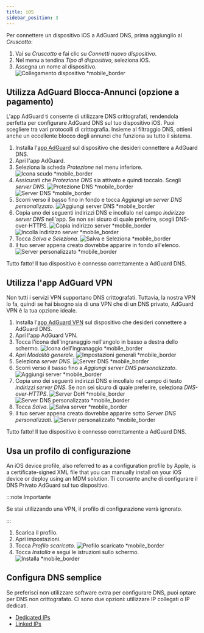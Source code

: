 ```yaml
---
title: iOS
sidebar_position: 3
---
```


Per connettere un dispositivo iOS a AdGuard DNS, prima aggiungilo al _Cruscotto_:

1. Vai su _Cruscotto_ e fai clic su _Connetti nuovo dispositivo_.
2. Nel menu a tendina _Tipo di dispositivo_, seleziona iOS.
3. Assegna un nome al dispositivo.
   ![Collegamento dispositivo \*mobile_border](https://cdn.adtidy.org/content/kb/dns/private/new_dns/connect/ios_ab/choose_ios.png)

## Utilizza AdGuard Blocca-Annunci (opzione a pagamento)

L'app AdGuard ti consente di utilizzare DNS crittografati, rendendola perfetta per configurare AdGuard DNS sul tuo dispositivo iOS. Puoi scegliere tra vari protocolli di crittografia. Insieme al filtraggio DNS, ottieni anche un eccellente blocco degli annunci che funziona su tutto il sistema.

1. Installa l'[app AdGuard](https://adguard.com/adguard-ios/overview.html) sul dispositivo che desideri connettere a AdGuard DNS.
2. Apri l'app AdGuard.
3. Seleziona la scheda _Protezione_ nel menu inferiore.
   ![Icona scudo \*mobile_border](https://cdn.adtidy.org/content/kb/dns/private/new_dns/connect/ios_ab/ios_step3.jpg)
4. Assicurati che _Protezione DNS_ sia attivato e quindi toccalo. Scegli _server DNS_.
   ![Protezione DNS \*mobile_border](https://cdn.adtidy.org/content/kb/dns/private/new_dns/connect/ios_ab/ios_step4.jpg)
   ![Server DNS \*mobile_border](https://cdn.adtidy.org/content/kb/dns/private/new_dns/connect/ios_ab/ios_step4_2.jpg)
5. Scorri verso il basso fino in fondo e tocca _Aggiungi un server DNS personalizzato_.
   ![Aggiungi server DNS \*mobile_border](https://cdn.adtidy.org/content/kb/dns/private/new_dns/connect/ios_ab/ios_step5.jpg)
6. Copia uno dei seguenti indirizzi DNS e incollalo nel campo _indirizzo server DNS_ nell'app. Se non sei sicuro di quale preferire, scegli DNS-over-HTTPS.
   ![Copia indirizzo server \*mobile_border](https://cdn.adtidy.org/content/kb/dns/private/new_dns/connect/ios_ab/ios_step6_1.png)
   ![Incolla indirizzo server \*mobile_border](https://cdn.adtidy.org/content/kb/dns/private/new_dns/connect/ios_ab/ios_step6_2.jpg)
7. Tocca _Salva e Seleziona_.
   ![Salva e Seleziona \*mobile_border](https://cdn.adtidy.org/content/kb/dns/private/new_dns/connect/ios_ab/ios_step7.jpg)
8. Il tuo server appena creato dovrebbe apparire in fondo all'elenco.
   ![Server personalizzato \*mobile_border](https://cdn.adtidy.org/content/kb/dns/private/new_dns/connect/ios_ab/ios_step8.jpg)

Tutto fatto! Il tuo dispositivo è connesso correttamente a AdGuard DNS.

## Utilizza l'app AdGuard VPN

Non tutti i servizi VPN supportano DNS crittografati. Tuttavia, la nostra VPN lo fa, quindi se hai bisogno sia di una VPN che di un DNS privato, AdGuard VPN è la tua opzione ideale.

1. Installa l'[app AdGuard VPN](https://adguard-vpn.com/ios/overview.html) sul dispositivo che desideri connettere a AdGuard DNS.
2. Apri l'app AdGuard VPN.
3. Tocca l'icona dell'ingranaggio nell'angolo in basso a destra dello schermo.
   ![Icona dell'ingranaggio \*mobile_border](https://cdn.adtidy.org/content/kb/dns/private/new_dns/connect/ios_vpn/ios_step3.jpg)
4. Apri _Modalità generale_.
   ![Impostazioni generali \*mobile_border](https://cdn.adtidy.org/content/kb/dns/private/new_dns/connect/ios_vpn/ios_step4.jpg)
5. Seleziona _server DNS_.
   ![Server DNS \*mobile_border](https://cdn.adtidy.org/content/kb/dns/private/new_dns/connect/ios_vpn/ios_step5.png)
6. Scorri verso il basso fino a _Aggiungi server DNS personalizzato_.
   ![Aggiungi server \*mobile_border](https://cdn.adtidy.org/content/kb/dns/private/new_dns/connect/ios_vpn/ios_step6.png)
7. Copia uno dei seguenti indirizzi DNS e incollalo nel campo di testo _indirizzi server DNS_. Se non sei sicuro di quale preferire, seleziona _DNS-over-HTTPS_.
   ![Server DoH \*mobile_border](https://cdn.adtidy.org/content/kb/dns/private/new_dns/connect/ios_vpn/ios_step7_1.png)
   ![Server DNS personalizzato \*mobile_border](https://cdn.adtidy.org/content/kb/dns/private/new_dns/connect/ios_vpn/ios_step7_2.jpg)
8. Tocca _Salva_.
   ![Salva server \*mobile_border](https://cdn.adtidy.org/content/kb/dns/private/new_dns/connect/ios_vpn/ios_step8.jpg)
9. Il tuo server appena creato dovrebbe apparire sotto _Server DNS personalizzati_.
   ![Server personalizzato \*mobile_border](https://cdn.adtidy.org/content/kb/dns/private/new_dns/connect/ios_vpn/ios_step9.png)

Tutto fatto! Il tuo dispositivo è connesso correttamente a AdGuard DNS.

## Usa un profilo di configurazione

An iOS device profile, also referred to as a configuration profile by Apple, is a certificate-signed XML file that you can manually install on your iOS device or deploy using an MDM solution. Ti consente anche di configurare il DNS Privato AdGuard sul tuo dispositivo.

:::note Importante

Se stai utilizzando una VPN, il profilo di configurazione verrà ignorato.

:::

1. Scarica il profilo.
2. Apri impostazioni.
3. Tocca _Profilo scaricato_.
   ![Profilo scaricato \*mobile_border](https://cdn.adtidy.org/content/kb/dns/private/new_dns/connect/ios_manual/manual_step3.png)
4. Tocca _Installa_ e segui le istruzioni sullo schermo.
   ![Installa \*mobile_border](https://cdn.adtidy.org/content/kb/dns/private/new_dns/connect/ios_manual/manual_step4.png)

## Configura DNS semplice

Se preferisci non utilizzare software extra per configurare DNS, puoi optare per DNS non crittografato. Ci sono due opzioni: utilizzare IP collegati o IP dedicati.

- [Dedicated IPs](/private-dns/connect-devices/other-options/dedicated-ip.md)
- [Linked IPs](/private-dns/connect-devices/other-options/linked-ip.md)
